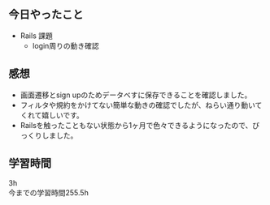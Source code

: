 ## 今日やったこと
- Rails 課題 
  - login周りの動き確認 

## 感想
- 画面遷移とsign upのためデータベすに保存できることを確認しました。
- フィルタや規約をかけてない簡単な動きの確認でしたが、ねらい通り動いてくれて嬉しいです。
- Railsを触ったこともない状態から1ヶ月で色々できるようになったので、びっくりしました。 

## 学習時間
3h  
今までの学習時間255.5h 

